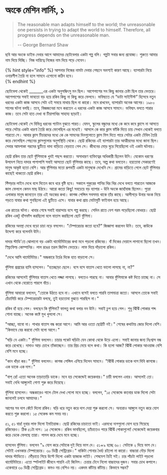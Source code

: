 # অংকে মেশিন লার্নিং, ১

> The reasonable man adapts himself to the world; the unreasonable one persists in trying to adapt the world to himself. Therefore, all progress depends on the unreasonable man.
>
> -- George Bernard Shaw

ছবি আর অংকে ডাইভ দেবার আগে আমাদের ছোটবেলার একটা গল্প বলি। গল্পটা সবার জন্য প্রযোজ্য। শুরুতে আমার নাম দিয়ে দিচ্ছি। নিজ দায়িত্বে নিজের নাম দিয়ে পড়ে নেবেন।

{% hint style="info" %}
আপনার নিজের নামটা দেবার পেছনে অবশ্যই কারণ আছে। ব্যাপারটা নিয়ে ওনারশীপ তৈরি না হলে সামনে এগোনো কঠিন হবে।  
{% endhint %}

ছোটবেলা থেকেই \_\_\_\_\_\_\_এর একটা অনুসন্ধিৎসু মন ছিল। আশেপাশের সব কিছু জানার চেষ্টা ছিল তার ভেতরে। আশেপাশের সবাই ভাবতো বড় হয়ে রকিব কিছু না কিছু করে ফেলবে। ভবিষ্যতে যে “ডাটা সাইন্টিস্ট” হিসেবে নতুন ধরনের একটা কাজ আসবে সেটা ওই সময়ে মাথায় ছিল না কারো। মনে রাখবেন, ব্যাপারটা অনেক আগের। ১৯৮০ সালের ঘটনা বলছি। তবে, বিজ্ঞজনেরা মনে করতেন এ ধরনের একটা কাজ আসবে সামনে। ভবিষ্যৎ বলতে পারার কাজ। তবে সেটা হাত দেখা বা টিয়াপাখির সাহায্য ছাড়াই। 

ছোটবেলা থেকেই সে বিভিন্ন ধরনের প্যাটান বুঝতে পারত। যেমন, স্কুলের বন্ধুদের মধ্যে কে কবে কবে ক্লাসে না আসতে পারে সেটার একটা ধারণা তৈরি করে ফেলেছিল এর মধ্যেই। আসলে কে কার ক্লাস ফাঁকি দিতে চায় সেখান থেকেই বলতে পারতো সে। আবার ক্লাস টিচারদের মধ্যে কে কে সামনের দিনগুলোতে ক্লাস মিস দিতে পারে সেটার একটা টেবিল তৈরি করে ফেলেছিল পেছনের ক্লাসগুলোর অনুপস্থিতি থেকে। ছোট্ট রকিবের এই ব্যাপারটা তার আত্মীয়দের মধ্যে জানা ছিল। সেবার আমপাকা গরমের ছুটিতে দাদা বাড়িতে বেড়াতে গেল সে। জীবনের মোড় ঘুরে গিয়েছিলো ওই একটা ঘটনায়। 

ছোট্ট রকিব তার ছোট ফুঁপিমাকে খুবই পছন্দ করতো। অসাধারণ ব্যক্তিত্বের অধিকারী ছিলেন উনি। যেকোন ধরণের উপদেশ নিতে দাদার পাশাপাশি সবাই আসতো ছোট ফুঁপিমার কাছে। তবে, অল্প কথা বলতেন। হয়তোবা সেকারণেই মানুষ আকৃষ্ট হতো বেশি। আর ফুঁপিমার মতো রূপবতী একটা মানুষকে দেখেনি সে। গ্রামের বাড়িতে গেলে ছোট ফুঁপিমার কাছেই থাকতো ছোট্ট রকিব। 

পিঁপড়ার লাইন দেখে বলে দিতেন কবে ধরে বৃষ্টি হবে। সকালে পুকুরের পানির থির থির দেখে বলতে পারতেন আজকে জাল ফেললে কেমন মাছ উঠবে। আরো কতো কিছু! সবচেয়ে বড় ব্যাপার - উনি অংকে জাহাঁবাজ ছিলেন। পুরো এলাকার মানুষ জানতেন তার এই অংকের কথা। কাগজ পেন্সিল সবসময় থাকে তাঁর কাছে। আলীগড়ে উনার অংক নিয়ে পড়তে যাবার কথা শুনছিলো এই ছুটিতে এসে। যাবার কথা প্রায় মোটামুটি ফাইনাল হয়ে আছে। 

এক রাতের ঘটনা। খাবার শেষে সবাই বারান্দায় বসে গল্প করছে। সেদিন রাতে বেশ গরম পড়েছিলো বোধহয়। ছোট্ট রকিব একটু হাঁসফাঁস করছিলো বলে বাতাস করছিলো ছোট ফুঁপিমা।

রকিবের অবস্থা দেখে বড়ো চাচা নড়ে বসলেন। "টেম্পারেচার কতো হবে?" জিজ্ঞাসা করলেন উনি। তবে, কাউকে উদ্দেশ্য করে বলেননি উনি। 

দাদার স্টাডি'তে ঝোলানো বড় একটা থার্মোমিটারের কথা মনে পড়লো রকিবের। বাঁ দিকের দেয়ালে লাগানো ছিলো তখন। স্প্রিংফিল্ড কোম্পানির। লাল রঙের তরল জিনিস ভেতরে। লাফ দিয়ে দাঁড়ালো রকিব। 

"দেখে আসি থার্মোমিটার।" অন্ধকারে টর্চের দিকে হাত বাড়ালো সে। 

ফুঁপিমা প্রশ্রয়ের হাসি হাসলেন। "হতচ্ছাড়া ছেলে। বসে বসে বাতাস খেতে ভালো লাগছে না, না?"

রকিবের আসলেই ফুঁপিমার বাতাস খেতে লজ্জা লাগছে। বলতেও পারছে না। আবার ফুঁপিমাকে কষ্ট দিতে চাচ্ছে না। সে এখান থেকে বেরোতে পারলে বাঁচে।  

ফুঁপিমা আবারো বললেন, "তোকে উঠতে হবে না। এখানে বসেই বলতে পারবি তাপমাত্রা কতো। আসলে তোকে সবাই চেঁচামিচি করে টেম্পারেচারটা বলছে, তুই হয়তোবা বুঝতে পারছিস না।" 

রকিব হাঁ হয়ে গেল। বলছেন কি ফুঁপিমা? ফালতু কথা বলার নন উনি। সবাই চুপ হয়ে গেল। শুধু ঝিঁঝিঁ পোকার শব্দ শোনা যাচ্ছে। অনেক কষ্টে মুখ খুললো সে।

"আচ্ছা, যাবো না। পাখার বাতাস বন্ধ করো আগে। আমি আর ওতো ছোট্টটি নই।" শেষের কথাটায় জোর দিলো বেশি। "কিভাবে বের করবো সেটা বলো আগে।"

   "ঘড়ি নে একটা।" ফুঁপিমা  বললেন। চাচার পকেট ঘড়িটা যেন কোথা থেকে উড়ে এলো। সবাই জানার জন্য নিঃশ্বাস বন্ধ করে রেখেছে। দাদাও আড় চোখে তাঁকাচ্ছেন। তার প্রিয় মেয়ে বলে কথা। কি হলো আজ? ঝিঁঝিঁ পোকার আওয়াজ বেশি বেশি মনে হচ্ছে। 

"কান খাঁড়া কর।" ফুঁপিমা বললেন। কাগজ পেন্সিল এগিয়ে দিলেন সামনে। "ঝিঁঝিঁ পোকার ডাকে দাগ দিবি কাগজে। এক ডাকে এক দাগ।"

"বাপ্ রে! এতো অনেক তাড়াতাড়ি ডাকে। মনে হয় সেকেন্ডেই কয়েকবার।" চাচী বললেন এবার। আসলেই তো। সবাই দেখি আঙ্গুলেই গোণা শুরু করে দিয়েছে। 

ফুঁপিমা হাসলেন। অন্ধকারেও গালে টোল দেখা গেলো মনে হচ্ছে। বললেন, "১৫ সেকেন্ডে কতবার ডাক দিলো সেটা জানলেই চলবে আমাদের।"

আগের সব দাগ কেঁটে দিলো রকিব। ঘড়ি ধরে নতুন করে দাগ দেয়া শুরু করলো সে। অন্যরাও আঙ্গুলে নতুন করে যোগ করতে শুরু করলো। ১৫ সেকেন্ড কম সময় নয়। 

৫১, ৫১ বার! দুবার লাফ দিলো ইমতিয়াজ। ছোট্ট রকিবের চাচাতো ভাই। এরমধ্যে দাগগুলো যোগ হয়ে গিয়েছে রকিবেরও। ঠিক ৫১টা দাগ। ১৫ সেকেন্ডে। রকিব ভাবছিলো, চ্যাঁচাতেও পারে ঝিঁঝিঁ পোকাগুলো! সেকেন্ডেই কয়েকবার করে ডেকে ফেলছে তারা। পাগল করে দেবে মনে হচ্ছে। 

হাসলেন ফুঁপিমা। বললেন "৯ যোগ করে সেটাকে দুই দিয়ে ভাগ দে। ৫১+৯ হচ্ছে ৬০। সেটাকে ২ দিয়ে ভাগ দে। সেটাই এখনকার টেম্পারেচার। ৩০ ডিগ্রী সেন্ট্রিগ্রেড।" বাকিটা শোনার ধৈর্য্য রইলো না কারো। বাচ্চারা দৌড় দিলো দাদার স্টাডিতে। দৌঁড়াতে গিয়ে উল্টে দিলো একটা হ্যাজাক লাইট। শেষমেশ টর্চই সই। চার পাঁচটা লাইট পড়লো থার্মোমিটারে। এতো স্পটলাইট জীবনে পায়নি এই জিনিস। চেয়ার টেনে নিলো বাচ্চাদের দুজন। সবার চোখ কপালে। একেবারে ৩০ ডিগ্রী সেন্ট্রিগ্রেড। কমও নয় বেশিও নয়। একদম কাঁটায় কাঁটায়। কিভাবে সম্ভব?



